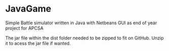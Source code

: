 # JavaGame
Simple Battle simulator written in Java with Netbeans GUI as end of year project for APCSA

The jar file within the dist folder needed to be zipped to fit on GitHub. Unzip it to acess the jar file if wanted.
